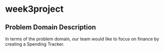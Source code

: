 # week3project
## Problem Domain Description
In terms of the problem domain, our team would like to focus on finance by creating a Spending Tracker.
